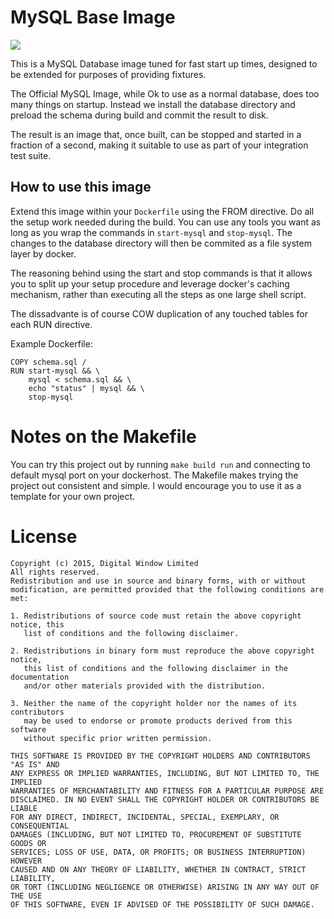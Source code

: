 MySQL Base Image
================

[![](https://badge.imagelayers.io/zanox/mysql:latest.svg)](https://imagelayers.io/?images=zanox/mysql:latest 'Zanox MySQL Image Layers')

This is a MySQL Database image tuned for fast start up times, designed to be
extended for purposes of providing fixtures.

The Official MySQL Image, while Ok to use as a normal database, does too many
things on startup. Instead we install the database directory and preload the
schema during build and commit the result to disk.

The result is an image that, once built, can be stopped and started in a
fraction of a second, making it suitable to use as part of your integration
test suite.

How to use this image
---------------------

Extend this image within your `Dockerfile` using the FROM directive. Do all the
setup work needed during the build. You can use any tools you want as long as
you wrap the commands in `start-mysql` and `stop-mysql`. The changes to the
database directory will then be commited as a file system layer by docker.

The reasoning behind using the start and stop commands is that it allows you
to split up your setup procedure and leverage docker's caching mechanism,
rather than executing all the steps as one large shell script.

The dissadvante is of course COW duplication of any touched tables for each RUN
directive.

Example Dockerfile:

```
COPY schema.sql /
RUN start-mysql && \
    mysql < schema.sql && \
    echo "status" | mysql && \
    stop-mysql
```


Notes on the Makefile
=====================

You can try this project out by running `make build run` and connecting to
default mysql port on your dockerhost. The Makefile makes trying the project
out consistent and simple. I would encourage you to use it as a template for
your own project.

License
=======

```
Copyright (c) 2015, Digital Window Limited
All rights reserved.
Redistribution and use in source and binary forms, with or without
modification, are permitted provided that the following conditions are met:

1. Redistributions of source code must retain the above copyright notice, this
   list of conditions and the following disclaimer.

2. Redistributions in binary form must reproduce the above copyright notice,
   this list of conditions and the following disclaimer in the documentation
   and/or other materials provided with the distribution.

3. Neither the name of the copyright holder nor the names of its contributors
   may be used to endorse or promote products derived from this software
   without specific prior written permission.

THIS SOFTWARE IS PROVIDED BY THE COPYRIGHT HOLDERS AND CONTRIBUTORS "AS IS" AND
ANY EXPRESS OR IMPLIED WARRANTIES, INCLUDING, BUT NOT LIMITED TO, THE IMPLIED
WARRANTIES OF MERCHANTABILITY AND FITNESS FOR A PARTICULAR PURPOSE ARE
DISCLAIMED. IN NO EVENT SHALL THE COPYRIGHT HOLDER OR CONTRIBUTORS BE LIABLE
FOR ANY DIRECT, INDIRECT, INCIDENTAL, SPECIAL, EXEMPLARY, OR CONSEQUENTIAL
DAMAGES (INCLUDING, BUT NOT LIMITED TO, PROCUREMENT OF SUBSTITUTE GOODS OR
SERVICES; LOSS OF USE, DATA, OR PROFITS; OR BUSINESS INTERRUPTION) HOWEVER
CAUSED AND ON ANY THEORY OF LIABILITY, WHETHER IN CONTRACT, STRICT LIABILITY,
OR TORT (INCLUDING NEGLIGENCE OR OTHERWISE) ARISING IN ANY WAY OUT OF THE USE
OF THIS SOFTWARE, EVEN IF ADVISED OF THE POSSIBILITY OF SUCH DAMAGE.
```
